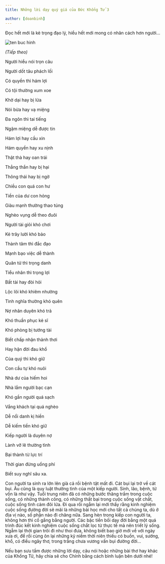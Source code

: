 ```yaml
---
title: Những lời dạy quý giá của Đức Khổng Tử 3

author: [doanbinh]
---
```


Đọc hết mới là kẻ trọng đạo lý, hiểu hết mới mong có nhân cách hơn người...

![ten buc hinh](https://matongvietnam.com/Uploads/News/29052017/loi-day-cua-duc-khong-tu-phan-1.jpg "ten buc hinh")

*(Tiếp theo)*

Người hiểu nói trọn câu

Người dốt tâu phách lối

Có quyền thì hám lợi

Có tội thường xum xoe

Khờ dại hay bị lừa

Nói bừa hay vạ miệng

Đa ngôn thì tai tiếng

Ngậm miệng dễ được tin

Hám lợi hay cầu xin

Hám quyền hay xu nịnh

Thật thà hay oan trái

Thẳng thắn hay bị hại

Thông thái hay bị ngờ

Chiều con quá con hư

Tiền của dư con hỏng

Giàu mạnh thường thao túng

Nghèo vụng dễ theo đuôi

Người tài giỏi khó chơi

Kẻ trây lười khó bảo

Thành tâm thì đắc đạo

Mạnh bạo việc dễ thành

Quân tử thì trọng danh

Tiểu nhân thì trọng lợi

Bất tài hay đòi hỏi

Lộc lõi khó khiêm nhường

Tình nghĩa thường khó quên

Nợ nhân duyên khó trả

Khó thuần phục kẻ sĩ

Khó phòng bị tướng tài

Biết chấp nhận thảnh thơi

Hay hận đời đau khổ

Của quý thì khó giữ

Con cầu tự khó nuôi

Nhà dư của hiếm hoi

Nhà lắm người bạc cạn

Khó gần người quá sạch

Vắng khách tại quá nghèo

Dễ nổi danh kị hiền

Dễ kiếm tiền khó giữ

Kiếp người là duyên nợ

Lành vỡ lẽ thường tình

Bại thành từ lực trí

Thời gian đừng uổng phí

Biết suy nghĩ sâu xa.

Con người ta sinh ra lớn lên già cả rồi bệnh tật mất đi. Cát bụi lại trở về cát bụi. Âu cũng là quy luật thường tình của một kiếp người. Sinh, lão, bệnh, tử vốn là như vậy. Tuổi trung niên đã có những bước thăng trầm trong cuộc sống, có những thành công, có những thất bại trong cuộc sống vật chất, cuộc sống tình cảm đôi lứa. Đi qua rồi ngẫm lại mới thấy rằng kinh nghiệm cuộc sống đường đời sẽ mãi là những bài học mới cho tất cả chúng ta, dù ở địa vị nào, số phận nào đi chăng nữa. Sang hèn trong kiếp con người ta, không hơn thì cố gắng bằng người. Các bậc tiền bối dạy đời bằng một quá trình đúc kết kinh nghiệm cuộc sống chắt lọc từ thực tế mà nên triết lý sống.
Ngẫm lại thời gian trôi đi như thoi đưa, không biết bao giờ mới về với ngày xưa ơi, để rồi cùng ôn lại những kỷ niềm thời niên thiếu có buồn, vui, sướng, khổ, có điều ngây thơ, trong trắng chưa vương vấn bụi đường đời…

Nếu bạn sưu tầm được những lời dạy, câu nói hoặc những bài thơ hay khác của Khổng Tử, hãy chia sẽ cho Chính bằng cách bình luận bên dưới nhé!

